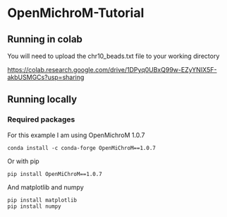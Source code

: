 # OpenMichroM-Tutorial

## Running in colab

You will need to upload the chr10_beads.txt file to your working directory

https://colab.research.google.com/drive/1DPyq0UBxQ99w-EZyYNIX5F-akbUSMGCs?usp=sharing

## Running locally

### Required packages

For this example I am using OpenMichroM 1.0.7

```
conda install -c conda-forge OpenMiChroM==1.0.7
```

Or with pip

```
pip install OpenMiChroM==1.0.7
```

And matplotlib and numpy

```
pip install matplotlib
pip install numpy
```
